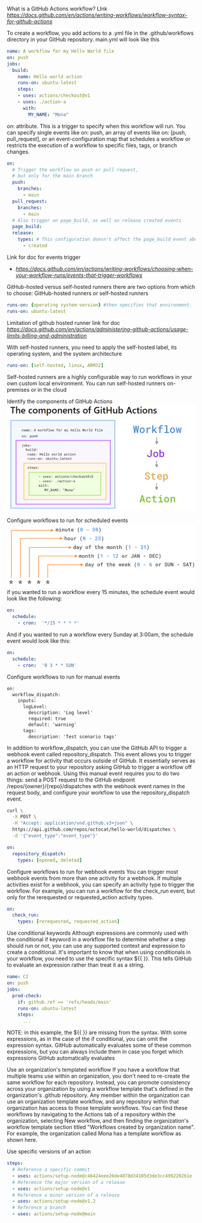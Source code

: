 What is a GitHub Actions workflow?
LInk *https://docs.github.com/en/actions/writing-workflows/workflow-syntax-for-github-actions*

To create a workflow, you add actions to a .yml file in the .github/workflows directory in your GitHub repository.
main.yml will look like this
```yml
name: A workflow for my Hello World file
on: push
jobs:
  build:
    name: Hello world action
    runs-on: ubuntu-latest
    steps:
    - uses: actions/checkout@v1
    - uses: ./action-a
      with:
        MY_NAME: "Mona"
```

on: attribute. This is a trigger to specify when this workflow will run.
You can specify single events like on: push, an array of events like on: [push, pull_request], or an event-configuration map that schedules a workflow or restricts the execution of a workflow to specific files, tags, or branch changes.
```yml
on:
  # Trigger the workflow on push or pull request,
  # but only for the main branch
  push:
    branches:
      - main
  pull_request:
    branches:
      - main
  # Also trigger on page_build, as well as release created events
  page_build:
  release:
    types: # This configuration doesn't affect the page_build event above
      - created
```
Link for doc for events trigger
- *https://docs.github.com/en/actions/writing-workflows/choosing-when-your-workflow-runs/events-that-trigger-workflows*



GitHub-hosted versus self-hosted runners
there are two options from which to choose: GitHub-hosted runners or self-hosted runners
```yml
runs-on: {operating system-version} #then specifies that environment.
runs-on: ubuntu-latest
```
Limitation of github hosted runner
link for doc *https://docs.github.com/en/actions/administering-github-actions/usage-limits-billing-and-administration*


With self-hosted runners, you need to apply the self-hosted label, its operating system, and the system architecture
```yml
runs-on: [self-hosted, linux, ARM32]
```
 Self-hosted runners are a highly configurable way to run workflows in your own custom local environment. You can run self-hosted runners on-premises or in the cloud


Identify the components of GitHub Actions
![alt text](image.png)


Configure workflows to run for scheduled events
![alt text](image-1.png)
if you wanted to run a workflow every 15 minutes, the schedule event would look like the following:
```yml
on:
  schedule:
    - cron:  '*/15 * * * *'
```
And if you wanted to run a workflow every Sunday at 3:00am, the schedule event would look like this:
```yml
on:
  schedule:
    - cron:  '0 3 * * SUN'
```

Configure workflows to run for manual events
```
on:
  workflow_dispatch:
    inputs:
      logLevel:
        description: 'Log level'     
        required: true
        default: 'warning'
      tags:
        description: 'Test scenario tags'
```


In addition to workflow_dispatch, you can use the GitHub API to trigger a webhook event called repository_dispatch. This event allows you to trigger a workflow for activity that occurs outside of GitHub. It essentially serves as an HTTP request to your repository asking GitHub to trigger a workflow off an action or webhook. Using this manual event requires you to do two things: send a POST request to the GitHub endpoint /repos/{owner}/{repo}/dispatches with the webhook event names in the request body, and configure your workflow to use the repository_dispatch event.
```sh
curl \
  -X POST \
  -H "Accept: application/vnd.github.v3+json" \
  https://api.github.com/repos/octocat/hello-world/dispatches \
  -d '{"event_type":"event_type"}'
```

```yml
on:
  repository_dispatch:
    types: [opened, deleted]
```



Configure workflows to run for webhook events
You can trigger most webhook events from more than one activity for a webhook. If multiple activities exist for a webhook, you can specify an activity type to trigger the workflow. For example, you can run a workflow for the check_run event, but only for the rerequested or requested_action activity types.
```yml
on:
  check_run:
    types: [rerequested, requested_action]
```

Use conditional keywords
Although expressions are commonly used with the conditional if keyword in a workflow file to determine whether a step should run or not, you can use any supported context and expression to create a conditional. It's important to know that when using conditionals in your workflow, you need to use the specific syntax ${{ <expression> }}. This tells GitHub to evaluate an expression rather than treat it as a string.
```yml
name: CI
on: push
jobs:
  prod-check:
    if: github.ref == 'refs/heads/main'
    runs-on: ubuntu-latest
    steps:
      ...
```
NOTE:  in this example, the ${{ }} are missing from the syntax. With some expressions, as in the case of the if conditional, you can omit the expression syntax. GitHub automatically evaluates some of these common expressions, but you can always include them in case you forget which expressions GitHub automatically evaluates


Use an organization's templated workflow
If you have a workflow that multiple teams use within an organization, you don't need to re-create the same workflow for each repository. Instead, you can promote consistency across your organization by using a workflow template that's defined in the organization's .github repository. Any member within the organization can use an organization template workflow, and any repository within that organization has access to those template workflows.
You can find these workflows by navigating to the Actions tab of a repository within the organization, selecting New workflow, and then finding the organization's workflow template section titled "Workflows created by organization name". For example, the organization called Mona has a template workflow as shown here.


Use specific versions of an action
```yml
steps:    
  # Reference a specific commit
  - uses: actions/setup-node@c46424eee26de4078d34105d3de3cc4992202b1e
  # Reference the major version of a release
  - uses: actions/setup-node@v1
  # Reference a minor version of a release
  - uses: actions/setup-node@v1.2
  # Reference a branch
  - uses: actions/setup-node@main
```